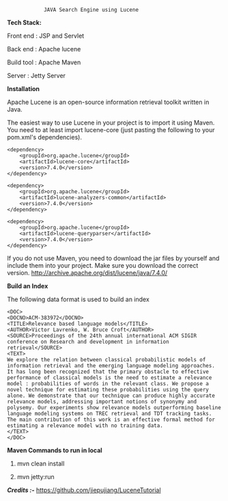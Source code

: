 ~~~~
            JAVA Search Engine using Lucene
~~~~

**Tech Stack:**

Front end : JSP and Servlet 

Back end : Apache lucene

Build tool : Apache Maven 

Server : Jetty Server



**Installation**

Apache Lucene is an open-source information retrieval toolkit written in Java.

The easiest way to use Lucene in your project is to import it using Maven. You need to at least import lucene-core (just pasting the following to your pom.xml's dependencies).
~~~~
<dependency>
    <groupId>org.apache.lucene</groupId>
    <artifactId>lucene-core</artifactId>
    <version>7.4.0</version>
</dependency>

<dependency>
    <groupId>org.apache.lucene</groupId>
    <artifactId>lucene-analyzers-common</artifactId>
    <version>7.4.0</version>
</dependency>

<dependency>
    <groupId>org.apache.lucene</groupId>
    <artifactId>lucene-queryparser</artifactId>
    <version>7.4.0</version>
</dependency>
~~~~
If you do not use Maven, you need to download the jar files by yourself and include them into your project. Make sure you download the correct version. http://archive.apache.org/dist/lucene/java/7.4.0/


**Build an Index**

The following  data format is used to build an index 
~~~~
<DOC>
<DOCNO>ACM-383972</DOCNO>
<TITLE>Relevance based language models</TITLE>
<AUTHOR>Victor Lavrenko, W. Bruce Croft</AUTHOR>
<SOURCE>Proceedings of the 24th annual international ACM SIGIR conference on Research and development in information retrieval</SOURCE>
<TEXT>
We explore the relation between classical probabilistic models of information retrieval and the emerging language modeling approaches. It has long been recognized that the primary obstacle to effective performance of classical models is the need to estimate a relevance model : probabilities of words in the relevant class. We propose a novel technique for estimating these probabilities using the query alone. We demonstrate that our technique can produce highly accurate relevance models, addressing important notions of synonymy and polysemy. Our experiments show relevance models outperforming baseline language modeling systems on TREC retrieval and TDT tracking tasks. The main contribution of this work is an effective formal method for estimating a relevance model with no training data.
</TEXT>
</DOC>
~~~~


**Maven Commands to run in local**


 1. mvn clean install
 
 2. mvn jetty:run

_**Credits :-**_  https://github.com/jiepujiang/LuceneTutorial
